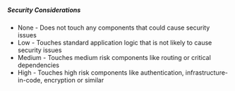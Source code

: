 ##### Security Considerations
- None - Does not touch any components that could cause security issues
- Low - Touches standard application logic that is not likely to cause security issues
- Medium - Touches medium risk components like routing or critical dependencies
- High - Touches high risk components like authentication, infrastructure-in-code, encryption or similar
